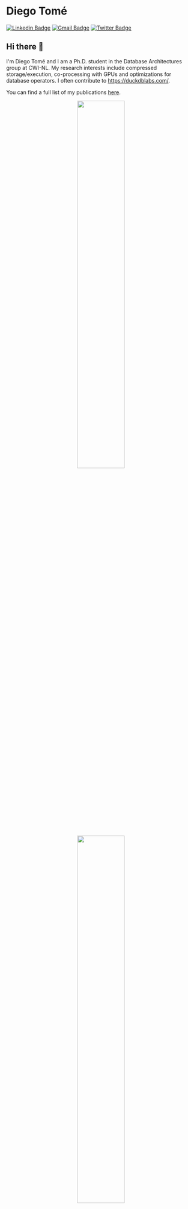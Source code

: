 # Diego Tomé
[![Linkedin Badge](https://img.shields.io/badge/-diegotome-blue?style=flat-square&logo=Linkedin&logoColor=white&link=https://www.linkedin.com/in/diego-tom%C3%A9-31728230/)](https://www.linkedin.com/in/diego-tom%C3%A9-31728230/)
[![Gmail Badge](https://img.shields.io/badge/-diegogomest@gmail.com-c14438?style=flat-square&logo=Gmail&logoColor=white&link=mailto:diegogomest@gmail.com)](mailto:diegogomest@gmail.com)
[![Twitter Badge](https://img.shields.io/badge/-@Diegotome-1ca0f1?style=flat-square&labelColor=1ca0f1&logo=twitter&logoColor=white&link=https://twitter.com/Diegotome)](https://twitter.com/Diegotome)

## Hi there 👋
I'm Diego Tomé and I am a Ph.D. student in the Database Architectures group at CWI-NL. My research interests include compressed storage/execution, co-processing with GPUs and optimizations for database operators. I often contribute to https://duckdblabs.com/.

You can find a full list of my publications [here](https://diegomestre2.github.io/).

<div style="text-align: center">
  <a href="https://diegomestre2.github.io/diegomestre2/">
    <img src="https://github-readme-stats.vercel.app/api?username=diegomestre2&show_icons=true&include_all_commits=true%20&count_private=true&disable_animations=true" width="50%" height="auto">
  </a>
  <br>
  <a href="https://diegomestre2.github.io/diegomestre2/">
    <img src="https://github-readme-stats.vercel.app/api/top-langs/?username=diegomestre2&layout=compact&disable_animations=true&langs_count=6" width="50%" height="auto">
  </a>
</div>

[![Visits Badge](https://badges.pufler.dev/visits/diegomestre2/diegomestre2)](https://badges.pufler.dev)

- 🔭 I’m currently working on a novel compression framework for databases and data-aware hash joins.
- 🌱 I’m continually studying Modern C++, and more recently, Julia
- 👯 I’m often contributing to open source projects like DuckDB
- 💬 Ask me about your data, and I will tell you who you are.
- 📫 How to reach me: diegogomest@gmail.com
- ⚡ Fun fact: My leading superpower is giving advice.
